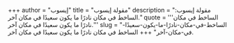 +++
author = "إيسوب"
title = "مقولة إيسوب"
description = "مقولة إيسوب: الساخط في مكان نادرًا ما يكون سعيدًا في مكان آخر."
quote = '''الساخط في مكان نادرًا ما يكون سعيدًا في مكان آخر.''' 
slug = "الساخط-في-مكان-نادرًا-ما-يكون-سعيدًا-في-مكان-آخر"
+++
الساخط في مكان نادرًا ما يكون سعيدًا في مكان آخر.
